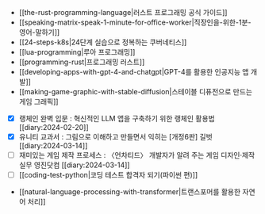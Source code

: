 - [[the-rust-programming-language|러스트 프로그래밍 공식 가이드]]
- [[speaking-matrix-speak-1-minute-for-office-worker|직장인을-위한-1분-영어-말하기]]
- [[24-steps-k8s|24단계 실습으로 정복하는 쿠버네티스]]
- [[lua-programming|루아 프로그래밍]]
- [[programming-rust|프로그래밍 러스트]]
- [[developing-apps-with-gpt-4-and-chatgpt|GPT-4를 활용한 인공지능 앱 개발]]
- [[making-game-graphic-with-stable-diffusion|스테이블 디퓨전으로 만드는 게임 그래픽]] 
- [X] 랭체인 완벽 입문 : 혁신적인 LLM 앱을 구축하기 위한 랭체인 활용법 [[diary:2024-02-20]]
- [X] 유니티 교과서 : 그림으로 이해하고 만들면서 익히는 [개정6판] 길벗 [[diary:2024-03-14]]
- [ ] 재미있는 게임 제작 프로세스 : 〈언차티드〉 개발자가 알려 주는 게임 디자인·제작 실무 영진닷컴 [[diary:2024-03-14]]
- [ ] [[coding-test-python|코딩 테스트 합격자 되기(파이썬 편)]]
- [[natural-language-processing-with-transformer|트랜스포머를 활용한 자연어 처리]]

